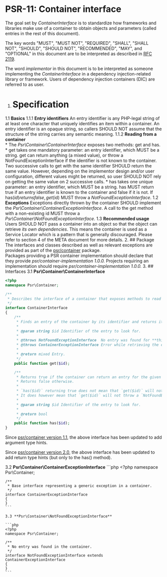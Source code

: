 # PSR-11: Container interface

The goal set by *ContainerInterface* is to standardize how frameworks and libraries make use of a container to obtain objects and parameters (called entries in the rest of this document).

The key words "MUST", "MUST NOT", "REQUIRED", "SHALL", "SHALL NOT", "SHOULD", "SHOULD NOT", "RECOMMENDED", "MAY", and "OPTIONAL" in this document are to be interpreted as described in [RFC 2119](https://datatracker.ietf.org/doc/html/rfc2119).

The word *implementor* in this document is to be interpreted as someone implementing the *ContainerInterface* in a dependency injection-related library or framework. Users of dependency injection containers (DIC) are referred to as user.

1. # Specification
  1.1 **Basics**
    1.1.1 **Entry identifiers**
      An entry identifier is any PHP-legal string of at least one character that uniquely identifies an item within a container. An entry identifier is an opaque string, so callers SHOULD NOT assume that the structure of the string carries any semantic meaning.
    1.1.2 **Reading from a container**  
      * The *Psr\Container\ContainerInterface* exposes two methods: get and has.
      * get takes one mandatory parameter: an entry identifier, which MUST be a string. get can return anything (a mixed value), or throw a NotFoundExceptionInterface if the identifier is not known to the container. Two successive calls to get with the same identifier SHOULD return the same value. However, depending on the implementor design and/or user configuration, different values might be returned, so user SHOULD NOT rely on getting the same value on 2 successive calls.
      * has takes one unique parameter: an entry identifier, which MUST be a string. has MUST return true if an entry identifier is known to the container and false if it is not. If has($id) returns false, get($id) MUST throw a *NotFoundExceptionInterface*.
  1.2 **Exceptions**
    Exceptions directly thrown by the container SHOULD implement the *Psr\Container\ContainerExceptionInterface*. 
    A call to the get method with a non-existing id MUST throw a *Psr\Container\NotFoundExceptionInterface*.
  1.3 **Recommended usage**    
    Users SHOULD NOT pass a container into an object so that the object can retrieve *its own dependencies*. This means the container is used as a Service Locator which is a pattern that is generally discouraged.
    Please refer to section 4 of the META document for more details.
2. ## Package
  The interfaces and classes described as well as relevant exceptions are provided as part of the [psr/container](https://packagist.org/packages/psr/container) package.    
  Packages providing a PSR container implementation should declare that they provide *psr/container-implementation 1.0.0.*
  Projects requiring an implementation should require *psr/container-implementation 1.0.0.*
3. ## Interfaces
  3.1 **Psr\Container\ContainerInterface**  
  ```php
  <?php
  namespace Psr\Container;
  
  /**
   * Describes the interface of a container that exposes methods to read its entries.
   */
  interface ContainerInterface
  {
      /**
       * Finds an entry of the container by its identifier and returns it.
       *
       * @param string $id Identifier of the entry to look for.
       *
       * @throws NotFoundExceptionInterface  No entry was found for **this** identifier.
       * @throws ContainerExceptionInterface Error while retrieving the entry.
       *
       * @return mixed Entry.
       */
      public function get($id);
  
      /**
       * Returns true if the container can return an entry for the given identifier.
       * Returns false otherwise.
       *
       * `has($id)` returning true does not mean that `get($id)` will not throw an exception.
       * It does however mean that `get($id)` will not throw a `NotFoundExceptionInterface`.
       *
       * @param string $id Identifier of the entry to look for.
       *
       * @return bool
       */
      public function has($id);
  }
  ```

  Since [psr/container version 1.1](https://packagist.org/packages/psr/container#1.1.0), the above interface has been updated to add argument type hints.

  Since [psr/container version 2.0](https://packagist.org/packages/psr/container#2.0.0), the above interface has been updated to add return type hints (but only to the has() method).

  3.2 **Psr\Container\ContainerExceptionInterface**
    ```php
    <?php
    namespace Psr\Container;
    
    /**
     * Base interface representing a generic exception in a container.
     */
    interface ContainerExceptionInterface
    {
    }
    ```

    3.3 **Psr\Container\NotFoundExceptionInterface**

    ```php
    <?php
    namespace Psr\Container;
    
    /**
     * No entry was found in the container.
     */
    interface NotFoundExceptionInterface extends ContainerExceptionInterface
    {
    }
    ```
